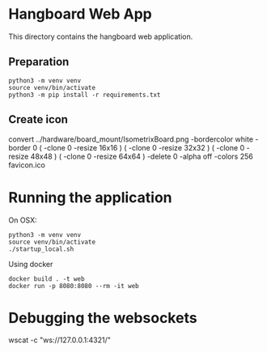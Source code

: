# Hangboard Web App

This directory contains the hangboard web application.

## Preparation
```
python3 -m venv venv
source venv/bin/activate
python3 -m pip install -r requirements.txt
```

## Create icon
convert ../hardware/board_mount/IsometrixBoard.png -bordercolor white -border 0 \( -clone 0 -resize 16x16 \) \( -clone 0 -resize 32x32 \) \( -clone 0 -resize 48x48 \) \( -clone 0 -resize 64x64 \) -delete 0 -alpha off -colors 256 favicon.ico


# Running the application
On OSX: 
```
python3 -m venv venv
source venv/bin/activate
./startup_local.sh
```

Using docker
```
docker build . -t web
docker run -p 8080:8080 --rm -it web
```




# Debugging the websockets
wscat -c "ws://127.0.0.1:4321/"
